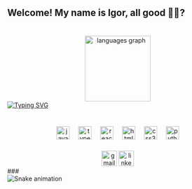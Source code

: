 <h2 align="left">Welcome! My name is Igor, all good 🤙🏾?</h2>

###

<br clear="both">
<div float="Right">
  <div align="center">
    <img src="https://github-readme-stats.vercel.app/api/top-langs?username=Marcondezz&locale=en&hide_title=false&layout=compact&card_width=320&langs_count=4&theme=cobalt2&hide_border=false&custom_title=Coding..." height="150" alt="languages graph"  />
  </div>
  <a href="https://git.io/typing-svg"><img src="https://readme-typing-svg.herokuapp.com?font=Poppins&weight=500&size=15&pause=1000&color=F7D847&width=435&lines=Front-end+Developer!+;Studyng+Systems+analysis+and+development" alt="Typing SVG" /></a>
  
  ###
  
  <br clear="both">
  
  <div align="center" >
    <img src="https://cdn.jsdelivr.net/gh/devicons/devicon/icons/javascript/javascript-original.svg" height="30" alt="javascript logo"  />
    <img width="12" />
    <img src="https://cdn.jsdelivr.net/gh/devicons/devicon/icons/typescript/typescript-original.svg" height="30" alt="typescript logo"  />
    <img width="12" />
    <img src="https://cdn.jsdelivr.net/gh/devicons/devicon/icons/react/react-original.svg" height="30" alt="react logo"  />
    <img width="12" />
    <img src="https://cdn.jsdelivr.net/gh/devicons/devicon/icons/html5/html5-original.svg" height="30" alt="html5 logo"  />
    <img width="12" />
    <img src="https://cdn.jsdelivr.net/gh/devicons/devicon/icons/css3/css3-original.svg" height="30" alt="css3 logo"  />
    <img width="12" />
    <img src="https://cdn.jsdelivr.net/gh/devicons/devicon/icons/python/python-original.svg" height="30" alt="python logo"  />
  </div>
  
  ###
  
  <div align="center">
    <img src="https://img.shields.io/static/v1?message=Gmail&logo=gmail&label=&color=D14836&logoColor=white&labelColor=&style=for-the-badge" height="35" alt="gmail logo"  />
    <img src="https://img.shields.io/static/v1?message=LinkedIn&logo=linkedin&label=&color=0077B5&logoColor=white&labelColor=&style=for-the-badge" height="35" alt="linkedin logo"  />
  </div>
</div>
###

<br clear="both">

<img src="https://raw.githubusercontent.com/Marcondezz/Marcondezz/output/snake.svg" alt="Snake animation" />

###
